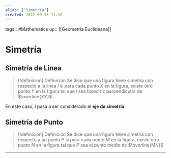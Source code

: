 ```yaml
---
alias: ["Simetría"]
created: 2022-09-15 11:32
---
```

tags:: #Mathematics 
up:: [[Geometria Euclideana]]
# Simetría
## Simetría de Linea
> [!definicion] Definición
> Se dice que una figura tiene simetría con respecto a la linea $l$ si para cada punto $X$ en la figura, existe otro punto $Y$ en la figura tal que $l$ sea bisectriz perpendicular de $\overline{XY}$

En este caso, $l$ pasa a ser considerado el **eje de simetría**.

## Simetría de Punto
> [!definicion] Definición
> Se dice que una figura tiene simetría con respecto a un punto $P$ si para cada punto $M$ en la figura, existe otro punto $N$ en la figura tal que $P$ sea el punto medio de $\overline{MN}$

___
